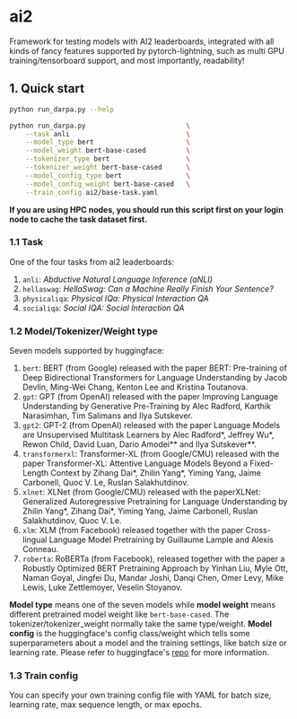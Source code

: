 # ai2

Framework for testing models with AI2 leaderboards, integrated with all kinds of fancy features supported by pytorch-lightning, such as multi GPU training/tensorboard support, and most importantly, readability!

## 1. Quick start

```bash
python run_darpa.py --help

python run_darpa.py                         \
    --task anli                             \
    --model_type bert                       \
    --model_weight bert-base-cased          \
    --tokenizer_type bert                   \
    --tokenizer_weight bert-base-cased      \
    --model_config_type bert                \
    --model_config_weight bert-base-cased   \
    --train_config ai2/base-task.yaml
```

**If you are using HPC nodes, you should run this script first on your login node to cache the task dataset first.**

### 1.1 Task

One of the four tasks from ai2 leaderboards:

1. `anli`: _Abductive Natural Language Inference (aNLI)_
2. `hellaswag`: _HellaSwag: Can a Machine Really Finish Your Sentence?_
3. `physicaliqa`: _Physical IQa: Physical Interaction QA_
4. `socialiqa`: _Social IQA: Social Interaction QA_

### 1.2 Model/Tokenizer/Weight type

Seven models supported by huggingface:

1. `bert`: BERT (from Google) released with the paper BERT: Pre-training of Deep Bidirectional Transformers for Language Understanding by Jacob Devlin, Ming-Wei Chang, Kenton Lee and Kristina Toutanova.
2. `gpt`: GPT (from OpenAI) released with the paper Improving Language Understanding by Generative Pre-Training by Alec Radford, Karthik Narasimhan, Tim Salimans and Ilya Sutskever.
3. `gpt2`: GPT-2 (from OpenAI) released with the paper Language Models are Unsupervised Multitask Learners by Alec Radford*, Jeffrey Wu*, Rewon Child, David Luan, Dario Amodei** and Ilya Sutskever**.
4. `transformerxl`: Transformer-XL (from Google/CMU) released with the paper Transformer-XL: Attentive Language Models Beyond a Fixed-Length Context by Zihang Dai*, Zhilin Yang*, Yiming Yang, Jaime Carbonell, Quoc V. Le, Ruslan Salakhutdinov.
5. `xlnet`: XLNet (from Google/CMU) released with the paper ​XLNet: Generalized Autoregressive Pretraining for Language Understanding by Zhilin Yang*, Zihang Dai*, Yiming Yang, Jaime Carbonell, Ruslan Salakhutdinov, Quoc V. Le.
6. `xlm`: XLM (from Facebook) released together with the paper Cross-lingual Language Model Pretraining by Guillaume Lample and Alexis Conneau.
7. `roberta`: RoBERTa (from Facebook), released together with the paper a Robustly Optimized BERT Pretraining Approach by Yinhan Liu, Myle Ott, Naman Goyal, Jingfei Du, Mandar Joshi, Danqi Chen, Omer Levy, Mike Lewis, Luke Zettlemoyer, Veselin Stoyanov.

**Model type** means one of the seven models while **model weight** means different pretrained model weight like `bert-base-cased`. The tokenizer/tokenizer_weight normally take the same type/weight. **Model config** is the huggingface's config class/weight which tells some superparameters about a model and the training settings, like batch size or learning rate. Please refer to huggingface's [repo](https://github.com/huggingface/pytorch-transformers) for more information.

### 1.3 Train config

You can specify your own training config file with YAML for batch size, learning rate, max sequence length, or max epochs.
